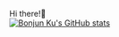 Hi there!👋
<br />
[![Bonjun Ku's GitHub stats](https://github-readme-stats.vercel.app/api?username=bonjun)](https://github.com/anuraghazra/github-readme-stats)
